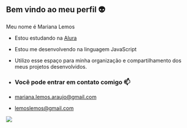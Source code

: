 ## Bem vindo ao meu perfil 👽

Meu nome é Mariana Lemos

- Estou estudando na [Alura](https://www.alura.com.br)
- Estou me desenvolvendo na linguagem JavaScript
- Utilizo esse espaço para minha organização e compartilhamento dos meus projetos desenvolvidos.

- ### Você pode entrar em contato comigo 📫

- mariana.lemos.araujo@gmail.com

- lemoslemos@gmail.com

![](https://media1.tenor.com/m/CEfNKY-zkyQAAAAC/cheering-minions.gif)
